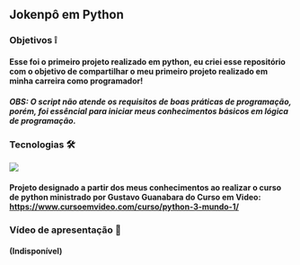## Jokenpô em Python

### Objetivos ❕

#### Esse foi o primeiro projeto realizado em python, eu criei esse repositório com o objetivo de compartilhar o meu primeiro projeto realizado em minha carreira como programador!

##### OBS: O script não atende os requisitos de boas práticas de programação, porém, foi essêncial para iniciar meus conhecimentos básicos em lógica de programação.

### Tecnologias 🛠️

<div style="display: inline_block">
  <img src="https://img.shields.io/badge/Python-3776AB?style=for-the-badge&logo=python&logoColor=white">
</div>

#### Projeto designado a partir dos meus conhecimentos ao realizar o curso de python ministrado por Gustavo Guanabara do Curso em Video: https://www.cursoemvideo.com/curso/python-3-mundo-1/

### Vídeo de apresentação  🎥
#### (Indisponível)



